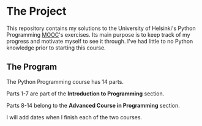 # The Project 
This repository contains my solutions to the University of Helsinki's Python Programming [MOOC](https://programming-23.mooc.fi/)'s exercises. Its main purpose is to keep track of my progress and motivate myself to see it through. I've had little to no Python knowledge prior to starting this course.

## The Program
The Python Programming course has 14 parts. 

Parts 1-7 are part of the **Introduction to Programming** section.

Parts 8-14 belong to the **Advanced Course in Programming** section.

I will add dates when I finish each of the two courses.

